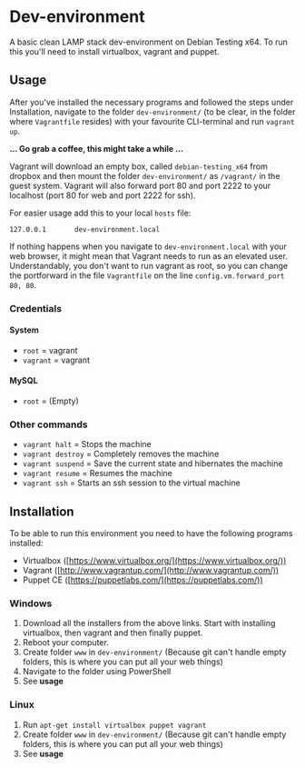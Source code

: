 # Dev-environment #

A basic clean LAMP stack dev-environment on Debian Testing x64. To run this you'll need to install virtualbox, vagrant and puppet.

## Usage ##

After you've installed the necessary programs and followed the steps under Installation, navigate to the folder `dev-environment/` (to be clear, in the folder where `Vagrantfile` resides) with your favourite CLI-terminal and run `vagrant up`.

**... Go grab a coffee, this might take a while ...**

Vagrant will download an empty box, called `debian-testing_x64` from dropbox and then mount the folder `dev-environment/` as `/vagrant/` in the guest system. Vagrant will also forward port 80 and port 2222 to your localhost (port 80 for web and port 2222 for ssh).

For easier usage add this to your local `hosts` file:


    127.0.0.1       dev-environment.local
 

If nothing happens when you navigate to `dev-environment.local` with your web browser, it might mean that Vagrant needs to run as an elevated user. Understandably, you don't want to run vagrant as root, so you can change the portforward in the file `Vagrantfile` on the line `config.vm.forward_port 80, 80`.

### Credentials ###

#### System ####
* `root` = vagrant
* `vagrant` = vagrant

#### MySQL ####
* `root` = (Empty)

### Other commands ###

* `vagrant halt`    = Stops the machine
* `vagrant destroy` = Completely removes the machine
* `vagrant suspend` = Save the current state and hibernates the machine
* `vagrant resume`  = Resumes the machine
* `vagrant ssh`     = Starts an ssh session to the virtual machine

## Installation ##

To be able to run this environment you need to have the following programs installed:

* Virtualbox ([https://www.virtualbox.org/](https://www.virtualbox.org/))
* Vagrant ([http://www.vagrantup.com/](http://www.vagrantup.com/))
* Puppet CE ([https://puppetlabs.com/](https://puppetlabs.com/))

### Windows ###

1. Download all the installers from the above links. Start with installing virtualbox, then vagrant and then finally puppet.
2. Reboot your computer.
4. Create folder `www` in `dev-environment/` (Because git can't handle empty folders, this is where you can put all your web things)
5. Navigate to the folder using PowerShell
6. See **usage**

### Linux ###

1. Run `apt-get install virtualbox puppet vagrant`
2. Create folder `www` in `dev-environment/` (Because git can't handle empty folders, this is where you can put all your web things)
4. See **usage**